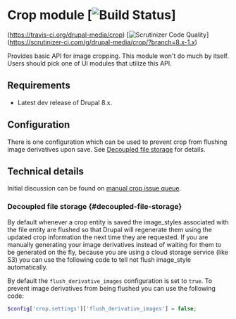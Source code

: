# Crop module [![Build Status](https://travis-ci.org/drupal-media/crop.svg?branch=8.x-1.x)]
(https://travis-ci.org/drupal-media/crop)
[![Scrutinizer Code Quality](https://scrutinizer-ci.com/g/drupal-media/crop/badges/quality-score.png?b=8.x-1.x)]
(https://scrutinizer-ci.com/g/drupal-media/crop/?branch=8.x-1.x)

Provides basic API for image cropping. This module won't do much by itself. 
Users should pick one of UI modules that utilize this API.

## Requirements

* Latest dev release of Drupal 8.x.

## Configuration

There is one configuration which can be used to prevent crop from flushing image
derivatives upon save. See [Decoupled file storage](#decoupled-file-storage) for
details.

## Technical details

Initial discussion can be found on [manual crop issue queue].

[manual crop issue queue]: https://www.drupal.org/node/2368945

### Decoupled file storage  {#decoupled-file-storage}

By default whenever a crop entity is saved the image_styles associated with the
file entity are flushed so that Drupal will regenerate them using the updated
crop information the next time they are requested. If you are manually
generating your image derivatives instead of waiting for them to be generated on
the fly, because you are using a cloud storage service (like S3) you can use the
following code to tell not flush image_style automatically.

By default the `flush_derivative_images` configuration is set to `true`. To
prevent image derivatives from being flushed you can use the following code:
```PHP
$config['crop.settings']['flush_derivative_images'] = false;
```
